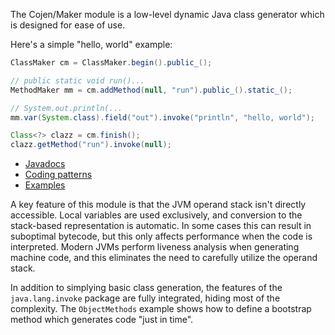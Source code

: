 The Cojen/Maker module is a low-level dynamic Java class generator which is designed for ease of use.

Here's a simple "hello, world" example:

```java
ClassMaker cm = ClassMaker.begin().public_();

// public static void run()...
MethodMaker mm = cm.addMethod(null, "run").public_().static_();

// System.out.println(...
mm.var(System.class).field("out").invoke("println", "hello, world");

Class<?> clazz = cm.finish();
clazz.getMethod("run").invoke(null);
```

- [Javadocs](https://cojen.github.io/Maker/javadoc/org.cojen.maker/org/cojen/maker/package-summary.html)
- [Coding patterns](docs/CodingPatterns.md)
- [Examples](example/main/java/org/cojen/example)

A key feature of this module is that the JVM operand stack isn't directly accessible. Local variables are used exclusively, and conversion to the stack-based representation is automatic. In some cases this can result in suboptimal bytecode, but this only affects performance when the code is interpreted. Modern JVMs perform liveness analysis when generating machine code, and this eliminates the need to carefully utilize the operand stack.

In addition to simplying basic class generation, the features of the `java.lang.invoke` package are fully integrated, hiding most of the complexity. The `ObjectMethods` example shows how to define a bootstrap method which generates code "just in time".
